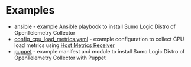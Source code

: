 # Examples

- [ansible](ansible) - example Ansible playbook to install Sumo Logic Distro of OpenTelemetry Collector
- [config_cpu_load_metrics.yaml](config_cpu_load_metrics.yaml) - example configuration to collect CPU load metrics using [Host Metrics Receiver][hostmetricsreceiver]
- [puppet](puppet) - example manifest and module to install Sumo Logic Distro of OpenTelemetry Collector with Puppet

[hostmetricsreceiver]: https://github.com/SumoLogic/opentelemetry-collector/tree/release-0.27/receiver/hostmetricsreceiver
